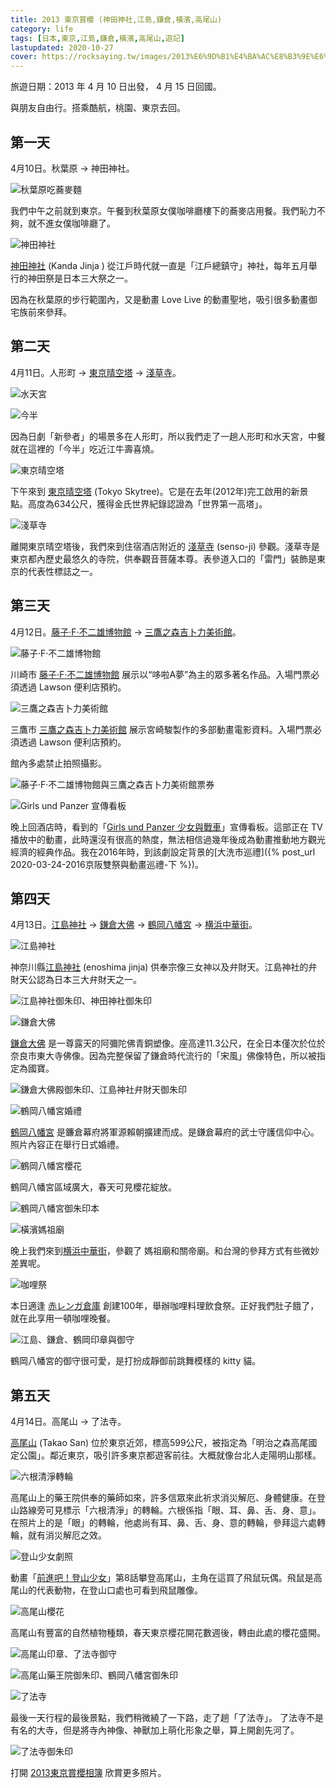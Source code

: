 ```yaml
---
title: 2013 東京賞櫻 (神田神社,江島,鎌倉,橫濱,高尾山)
category: life
tags: [日本,東京,江島,鎌倉,橫濱,高尾山,遊記]
lastupdated: 2020-10-27
cover: https://rocksaying.tw/images/2013%E6%9D%B1%E4%BA%AC%E8%B3%9E%E6%AB%BB/DSC00684.jpg
---
```


旅遊日期：2013 年 4 月 10 日出發， 4 月 15 日回國。

與朋友自由行。搭乘酷航，桃園、東京去回。

<!--more-->

## 第一天

4月10日。秋葉原 -> 神田神社。

![秋葉原吃蕎麥麵](https://rocksaying.tw/images/2013%E6%9D%B1%E4%BA%AC%E8%B3%9E%E6%AB%BB/DSC00573.jpg)

我們中午之前就到東京。午餐到秋葉原女僕咖啡廳樓下的蕎麥店用餐。我們恥力不夠，就不進女僕咖啡廳了。

![神田神社](https://rocksaying.tw/images/2013%E6%9D%B1%E4%BA%AC%E8%B3%9E%E6%AB%BB/DSC00587.jpg)

[神田神社](https://zh.wikipedia.org/wiki/%E7%A5%9E%E7%94%B0%E6%98%8E%E7%A5%9E) (Kanda Jinja ) 從江戶時代就一直是「江戶總鎮守」神社，每年五月舉行的神田祭是日本三大祭之一。

因為在秋葉原的步行範圍內，又是動畫 Love Live 的動畫聖地，吸引很多動畫御宅族前來參拜。

## 第二天

4月11日。人形町 -> [東京晴空塔](http://www.tokyo-skytree.jp/cn_t/) -> [淺草寺](https://www.senso-ji.jp/)。

![水天宮](https://rocksaying.tw/images/2013%E6%9D%B1%E4%BA%AC%E8%B3%9E%E6%AB%BB/DSC00609.jpg)

![今半](https://rocksaying.tw/images/2013%E6%9D%B1%E4%BA%AC%E8%B3%9E%E6%AB%BB/DSC00646.jpg)

因為日劇「新參者」的場景多在人形町，所以我們走了一趟人形町和水天宮，中餐就在這裡的「今半」吃近江牛壽喜燒。

![東京晴空塔](https://rocksaying.tw/images/2013%E6%9D%B1%E4%BA%AC%E8%B3%9E%E6%AB%BB/DSC00684.jpg)

下午來到 [東京晴空塔](http://www.tokyo-skytree.jp/cn_t/) (Tokyo Skytree)。它是在去年(2012年)完工啟用的新景點。高度為634公尺，獲得金氏世界紀錄認證為「世界第一高塔」。

![淺草寺](https://rocksaying.tw/images/2013%E6%9D%B1%E4%BA%AC%E8%B3%9E%E6%AB%BB/DSC00744.jpg)

離開東京晴空塔後，我們來到住宿酒店附近的 [淺草寺](https://www.senso-ji.jp/) (senso-ji) 參觀。淺草寺是東京都內歷史最悠久的寺院，供奉觀音菩薩本尊。表參道入口的「雷門」裝飾是東京的代表性標誌之一。

## 第三天

4月12日。[藤子·F·不二雄博物館](http://fujiko-museum.com/) -> [三鷹之森吉卜力美術館](http://www.ghibli-museum.jp/)。

![藤子·F·不二雄博物館](https://rocksaying.tw/images/2013%E6%9D%B1%E4%BA%AC%E8%B3%9E%E6%AB%BB/DSC00753.jpg)

川崎市 [藤子·F·不二雄博物館](http://fujiko-museum.com/) 展示以“哆啦A夢”為主的眾多著名作品。入場門票必須透過 Lawson 便利店預約。

![三鷹之森吉卜力美術館](https://rocksaying.tw/images/2013%E6%9D%B1%E4%BA%AC%E8%B3%9E%E6%AB%BB/DSC00774.jpg)

三鷹市 [三鷹之森吉卜力美術館](http://www.ghibli-museum.jp/) 展示宮崎駿製作的多部動畫電影資料。入場門票必須透過 Lawson 便利店預約。

館內多處禁止拍照攝影。

![藤子·F·不二雄博物館與三鷹之森吉卜力美術館票券](https://rocksaying.tw/images/2013%E6%9D%B1%E4%BA%AC%E8%B3%9E%E6%AB%BB/IMGP8054.jpg)

![Girls und Panzer 宣傳看板](https://rocksaying.tw/images/2013%E6%9D%B1%E4%BA%AC%E8%B3%9E%E6%AB%BB/DSC00794.jpg)

晚上回酒店時，看到的「[Girls und Panzer 少女與戰車](https://ja.wikipedia.org/wiki/%E3%82%AC%E3%83%BC%E3%83%AB%E3%82%BA%26%E3%83%91%E3%83%B3%E3%83%84%E3%82%A1%E3%83%BC)」宣傳看板。這部正在 TV 播放中的動畫，此時還沒有很高的熱度，無法相信過幾年後成為動畫推動地方觀光經濟的經典作品。我在2016年時，到該劇設定背景的[大洗市巡禮]({% post_url 2020-03-24-2016京阪雙祭與動畫巡禮-下 %})。

## 第四天

4月13日。[江島神社](http://enoshimajinja.or.jp/) -> [鎌倉大佛](https://www.kotoku-in.jp/) -> [鶴岡八幡宮](http://www.hachimangu.or.jp/) -> [横浜中華街](https://www.chinatown.or.jp/)。

![江島神社](https://rocksaying.tw/images/2013%E6%9D%B1%E4%BA%AC%E8%B3%9E%E6%AB%BB/DSC00847.jpg)

神奈川縣[江島神社](http://enoshimajinja.or.jp/) (enoshima jinja) 供奉宗像三女神以及弁財天。江島神社的弁財天公認為日本三大弁財天之一。

![江島神社御朱印、神田神社御朱印](https://rocksaying.tw/images/2013%E6%9D%B1%E4%BA%AC%E8%B3%9E%E6%AB%BB/IMGP8064.jpg)

![鎌倉大佛](https://rocksaying.tw/images/2013%E6%9D%B1%E4%BA%AC%E8%B3%9E%E6%AB%BB/DSC00959.jpg)

[鎌倉大佛](https://www.kotoku-in.jp/) 是一尊露天的阿彌陀佛青銅塑像。座高達11.3公尺，在全日本僅次於位於奈良市東大寺佛像。因為完整保留了鎌倉時代流行的「宋風」佛像特色，所以被指定為國寶。

![鎌倉大佛殿御朱印、江島神社弁財天御朱印](https://rocksaying.tw/images/2013%E6%9D%B1%E4%BA%AC%E8%B3%9E%E6%AB%BB/IMGP8066.jpg)

![鶴岡八幡宮婚禮](https://rocksaying.tw/images/2013%E6%9D%B1%E4%BA%AC%E8%B3%9E%E6%AB%BB/DSC00990.jpg)

[鶴岡八幡宮](http://www.hachimangu.or.jp/) 是鐮倉幕府將軍源賴朝擴建而成。是鎌倉幕府的武士守護信仰中心。照片內容正在舉行日式婚禮。

![鶴岡八幡宮櫻花](https://rocksaying.tw/images/2013%E6%9D%B1%E4%BA%AC%E8%B3%9E%E6%AB%BB/DSC01014.jpg)

鶴岡八幡宮區域廣大，春天可見櫻花綻放。

![鶴岡八幡宮御朱印本](https://rocksaying.tw/images/2013%E6%9D%B1%E4%BA%AC%E8%B3%9E%E6%AB%BB/IMGP8061.jpg)

![橫濱媽祖廟](https://rocksaying.tw/images/2013%E6%9D%B1%E4%BA%AC%E8%B3%9E%E6%AB%BB/DSC01073.jpg)

晚上我們來到[横浜中華街](https://www.chinatown.or.jp/)，參觀了
媽祖廟和關帝廟。和台灣的參拜方式有些微妙差異呢。

![咖哩祭](https://rocksaying.tw/images/2013%E6%9D%B1%E4%BA%AC%E8%B3%9E%E6%AB%BB/DSC01109.jpg)

本日適逢 [赤レンガ倉庫](https://www.yokohama-akarenga.jp/) 創建100年，舉辦咖哩料理飲食祭。正好我們肚子餓了，就在此享用一頓咖哩晚餐。

![江島、鎌倉、鶴岡印章與御守](https://rocksaying.tw/images/2013%E6%9D%B1%E4%BA%AC%E8%B3%9E%E6%AB%BB/IMGP8057.jpg)

鶴岡八幡宮的御守很可愛，是打扮成靜御前跳舞模樣的 kitty 貓。

## 第五天

4月14日。高尾山 -> 了法寺。

[高尾山](https://www.gotokyo.org/tc/spot/38/index.html) (Takao San) 位於東京近郊，標高599公尺，被指定為「明治之森高尾國定公園」。鄰近東京，吸引許多東京都遊客前往。大概就像台北人走陽明山那樣。

![六根清淨轉輪](https://rocksaying.tw/images/2013%E6%9D%B1%E4%BA%AC%E8%B3%9E%E6%AB%BB/DSC01180.jpg)

高尾山上的藥王院供奉的藥師如來，許多信眾來此祈求消災解厄、身體健康。在登山路線旁可見標示「六根清淨」的轉輪。六根係指「眼、耳、鼻、舌、身、意」。在照片上的是「眼」的轉輪，他處尚有耳、鼻、舌、身、意的轉輪，參拜這六處轉輪，就有消災解厄之效。

![登山少女劇照](https://rocksaying.tw/images/2013%E6%9D%B1%E4%BA%AC%E8%B3%9E%E6%AB%BB/DSC01181.jpg)

動畫「[前進吧！登山少女](https://zh.wikipedia.org/wiki/%E5%89%8D%E9%80%B2%E5%90%A7%EF%BC%81%E7%99%BB%E5%B1%B1%E5%B0%91%E5%A5%B3)」第8話攀登高尾山，主角在這買了飛鼠玩偶。飛鼠是高尾山的代表動物，在登山口處也可看到飛鼠雕像。

![高尾山櫻花](https://rocksaying.tw/images/2013%E6%9D%B1%E4%BA%AC%E8%B3%9E%E6%AB%BB/DSC01241.jpg)

高尾山有豐富的自然植物種類，春天東京櫻花開花數週後，轉由此處的櫻花盛開。

![高尾山印章、了法寺御守](https://rocksaying.tw/images/2013%E6%9D%B1%E4%BA%AC%E8%B3%9E%E6%AB%BB/IMGP8060.jpg)

![高尾山藥王院御朱印、鶴岡八幡宮御朱印](https://rocksaying.tw/images/2013%E6%9D%B1%E4%BA%AC%E8%B3%9E%E6%AB%BB/IMGP8068.jpg)

![了法寺](https://rocksaying.tw/images/2013%E6%9D%B1%E4%BA%AC%E8%B3%9E%E6%AB%BB/DSC01315.jpg)

最後一天行程的最後景點，我們稍微繞了一下路，走了趟「了法寺」。
了法寺不是有名的大寺，但是將寺內神像、神獸加上萌化形象之舉，算上開創先河了。

![了法寺御朱印](https://rocksaying.tw/images/2013%E6%9D%B1%E4%BA%AC%E8%B3%9E%E6%AB%BB/IMGP8070.jpg)

打開 [2013東京賞櫻相簿](https://photos.app.goo.gl/mWJXUkerjZfw7f5y9) 欣賞更多照片。

